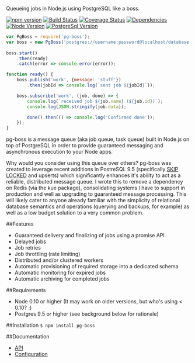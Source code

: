 Queueing jobs in Node.js using PostgreSQL like a boss.

[![npm version](https://badge.fury.io/js/pg-boss.svg)](https://badge.fury.io/js/pg-boss)
[![Build Status](https://travis-ci.org/timgit/pg-boss.svg?branch=master)](https://travis-ci.org/timgit/pg-boss)
[![Coverage Status](https://coveralls.io/repos/github/timgit/pg-boss/badge.svg?branch=master)](https://coveralls.io/github/timgit/pg-boss?branch=master)
[![Dependencies](https://david-dm.org/timgit/pg-boss.svg)](https://david-dm.org/timgit/pg-boss)
[![Node Version](https://img.shields.io/badge/node-0.10+-green.svg?maxAge=2592000)](https://www.nodejs.org)
[![PostgreSql Version](https://img.shields.io/badge/PostgreSQL-9.5+-blue.svg?maxAge=2592000)](http://www.postgresql.org)

```js
var PgBoss = require('pg-boss');
var boss = new PgBoss('postgres://username:password@localhost/database');
        
boss.start()
    .then(ready)
    .catch(error => console.error(error));

function ready() {
    boss.publish('work', {message: 'stuff'})
        .then(jobId => console.log(`sent job ${jobId}`));

    boss.subscribe('work', (job, done) => {
        console.log(`received job ${job.name} (${job.id})`);
        console.log(JSON.stringify(job.data));

        done().then(() => console.log('Confirmed done'));
    });
}
```

pg-boss is a message queue (aka job queue, task queue) built in Node.js on top of PostgreSQL in order to provide guaranteed messaging and asynchronous execution to your Node apps.  

Why would you consider using this queue over others? pg-boss was created to leverage recent additions in PostreSQL 9.5
(specifically [SKIP LOCKED](http://blog.2ndquadrant.com/what-is-select-skip-locked-for-in-postgresql-9-5) and upserts)
which significantly enhances it's ability to act as a reliable, distributed message queue. I wrote this to remove a dependency on Redis (via the kue package), consolidating systems I have to support in production and well as upgrading to guaranteed message processing. This will likely cater to anyone already familiar with the simplicity of relational database semantics and operations (querying and backups, for example) as well as a low budget solution to a very common problem. 

##Features
* Guaranteed delivery and finalizing of jobs using a promise API
* Delayed jobs
* Job retries
* Job throttling (rate limiting)
* Distributed and/or clustered workers
* Automatic provisioning of required storage into a dedicated schema
* Automatic monitoring for expired jobs
* Automatic archiving for completed jobs

##Requirements
* Node 0.10 or higher (It may work on older versions, but who's using < 0.10? :)
* Postgres 9.5 or higher (see background below for rationale)

##Installation
`$ npm install pg-boss`

##Documentation
* [API](https://github.com/timgit/pg-boss/wiki/api)
* [Configuration](https://github.com/timgit/pg-boss/wiki/configuration)
